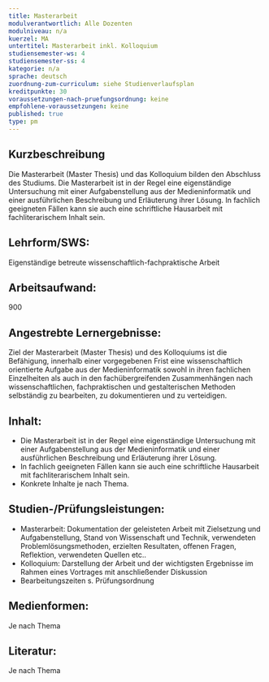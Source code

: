 ```yaml
---
title: Masterarbeit 
modulverantwortlich: Alle Dozenten
modulniveau: n/a
kuerzel: MA
untertitel: Masterarbeit inkl. Kolloquium
studiensemester-ws: 4
studiensemester-ss: 4
kategorie: n/a
sprache: deutsch
zuordnung-zum-curriculum: siehe Studienverlaufsplan
kreditpunkte: 30
voraussetzungen-nach-pruefungsordnung: keine
empfohlene-voraussetzungen: keine
published: true
type: pm
---
```


## Kurzbeschreibung
Die Masterarbeit (Master Thesis) und das Kolloquium bilden den Abschluss des Studiums. Die Masterarbeit ist in der Regel eine eigenständige Untersuchung mit einer Aufgabenstellung aus der Medieninformatik und einer ausführlichen Beschreibung und Erläuterung ihrer Lösung. In fachlich geeigneten Fällen kann sie auch eine schriftliche Hausarbeit mit fachliterarischem Inhalt sein.

## Lehrform/SWS: 
Eigenständige betreute wissenschaftlich-fachpraktische Arbeit

## Arbeitsaufwand: 
900

## Angestrebte Lernergebnisse:
Ziel der Masterarbeit (Master Thesis) und des Kolloquiums ist die Befähigung, innerhalb einer vorgegebenen Frist eine wissenschaftlich orientierte Aufgabe aus der Medieninformatik sowohl in ihren fachlichen Einzelheiten als auch in den fachübergreifenden Zusammenhängen nach wissenschaftlichen, fachpraktischen und gestalterischen Methoden selbständig zu bearbeiten, zu dokumentieren und zu verteidigen. 

## Inhalt:
- Die Masterarbeit ist in der Regel eine eigenständige Untersuchung mit einer Aufgabenstellung aus der Medieninformatik und einer ausführlichen Beschreibung und Erläuterung ihrer Lösung. 
- In fachlich geeigneten Fällen kann sie auch eine schriftliche Hausarbeit mit fachliterarischem Inhalt sein. 
- Konkrete Inhalte je nach Thema.

## Studien-/Prüfungsleistungen:
- Masterarbeit: Dokumentation der geleisteten Arbeit mit Zielsetzung und Aufgabenstellung, Stand von Wissenschaft und Technik, verwendeten Problemlösungsmethoden, erzielten Resultaten, offenen Fragen, Reflektion, verwendeten Quellen etc..
- Kolloquium: Darstellung der Arbeit und der wichtigsten Ergebnisse im Rahmen eines Vortrages mit anschließender Diskussion
- Bearbeitungszeiten s. Prüfungsordnung

## Medienformen:
Je nach Thema

## Literatur:
Je nach Thema
